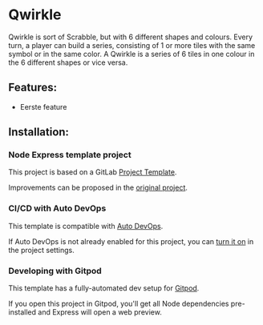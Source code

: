 <h1>Qwirkle </h1>

Qwirkle is sort of Scrabble, but with 6 different shapes and colours. Every turn, a player can build a series, consisting of 1 or more tiles with the same symbol or in the same color. A Qwirkle is a series of 6 tiles in one colour in the 6 different shapes or vice versa.

<h2>Features:</h2>
<ul>
 <li>Eerste feature</li>
</ul>

<h2>Installation:</h2>



### Node Express template project

This project is based on a GitLab [Project Template](https://docs.gitlab.com/ee/gitlab-basics/create-project.html).

Improvements can be proposed in the [original project](https://gitlab.com/gitlab-org/project-templates/express).

### CI/CD with Auto DevOps

This template is compatible with [Auto DevOps](https://docs.gitlab.com/ee/topics/autodevops/).

If Auto DevOps is not already enabled for this project, you can [turn it on](https://docs.gitlab.com/ee/topics/autodevops/#enabling-auto-devops) in the project settings.

### Developing with Gitpod

This template has a fully-automated dev setup for [Gitpod](https://docs.gitlab.com/ee/integration/gitpod.html).

If you open this project in Gitpod, you'll get all Node dependencies pre-installed and Express will open a web preview.
